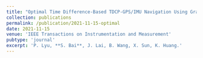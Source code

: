 ```yaml
---
title: "Optimal Time Difference-Based TDCP-GPS/IMU Navigation Using Graph Optimization"
collection: publications
permalink: /publication/2021-11-15-optimal
date: 2021-11-15
venue: 'IEEE Transactions on Instrumentation and Measurement'
pubtype: 'journal'
excerpt: 'P. Lyu, **S. Bai**, J. Lai, B. Wang, X. Sun, K. Huang.' 
---
```


